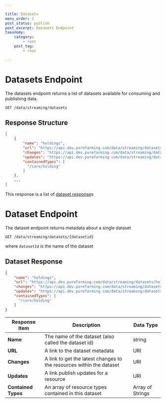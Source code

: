 ```yaml
---

title: Datasets
menu_order: 1
post_status: publish
post_excerpt: Datasets Endpoint
taxonomy:
    category:
        - root
    post_tag:
        - root

---
```



# Datasets Endpoint

The datasets endpoint returns a list of datasets available for consuming and publishing data.

```
GET /data/streaming/datasets
```


## Response Structure

```json
[
    {
        "name": "holdings",
        "url": "https://api.dev.purefarming.com/data/streaming/datasets/holdings",
        "changes": "https://api.dev.purefarming.com/data/streaming/datasets/holdings/changes",
        "updates": "https://api.dev.purefarming.com/data/streaming/datasets/holdings/updates",
        "containedTypes": [
          "/core/holding"
        ]
    },
    ...
]
```

This response is a list of [dataset response](#dataset-response)s


# Dataset Endpoint

The dataset endpoint returns metadata about a single dataset

```
GET /data/streaming/datasets/{datasetid}
```
where `datasetId` is the name of the dataset


## Dataset Response

```json
{
    "name": "holdings",
    "url": "https://api.dev.purefarming.com/data/streaming/datasets/holdings",
    "changes": "https://api.dev.purefarming.com/data/streaming/datasets/holdings/changes",
    "updates": "https://api.dev.purefarming.com/data/streaming/datasets/holdings/updates",
    "containedTypes": [
      "/core/holding"
    ]
}
```

| Response Item | Description | Data Type |
| ------------- | ----------- | --------- |
| **Name** | The name of the dataset (also called the dataset id) | string | 
| **URL** | A link to the dataset metadata | URI | 
| **Changes** | A link to get the latest changes to the resources within the dataset | URI |
| **Updates** | A link publish updates for a resource | URI |
| **Contained Types** |  An array of resource types contained in this dataset | Array of Strings |
